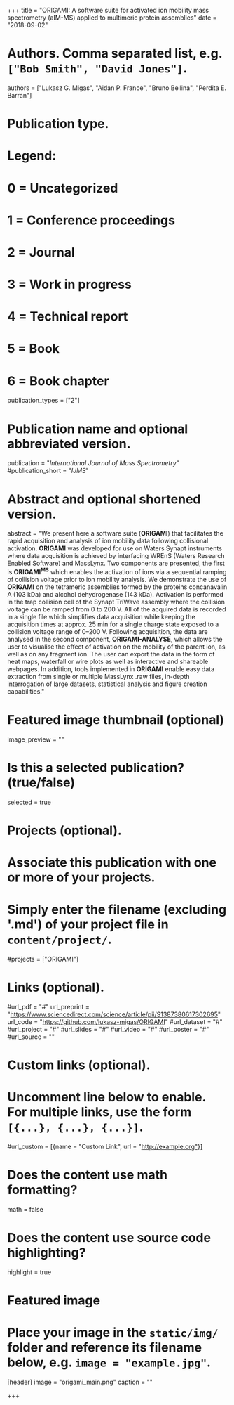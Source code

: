 +++
title = "ORIGAMI: A software suite for activated ion mobility mass spectrometry (aIM-MS) applied to multimeric protein assemblies"
date = "2018-09-02"

# Authors. Comma separated list, e.g. `["Bob Smith", "David Jones"]`.
authors = ["Lukasz G. Migas", "Aidan P. France", "Bruno Bellina", "Perdita E. Barran"]

# Publication type.
# Legend:
# 0 = Uncategorized
# 1 = Conference proceedings
# 2 = Journal
# 3 = Work in progress
# 4 = Technical report
# 5 = Book
# 6 = Book chapter
publication_types = ["2"]

# Publication name and optional abbreviated version.
publication = "*International Journal of Mass Spectrometry*"
#publication_short = "*IJMS*"

# Abstract and optional shortened version.
abstract = "We present here a software suite (**ORIGAMI**) that facilitates the rapid acquisition and analysis of ion mobility data following collisional activation. **ORIGAMI** was developed for use on Waters Synapt instruments where data acquisition is achieved by interfacing WREnS (Waters Research Enabled Software) and MassLynx. Two components are presented, the first is **ORIGAMI<sup>MS</sup>** which enables the activation of ions via a sequential ramping of collision voltage prior to ion mobility analysis. We demonstrate the use of **ORIGAMI** on the tetrameric assemblies formed by the proteins concanavalin A (103 kDa) and alcohol dehydrogenase (143 kDa). Activation is performed in the trap collision cell of the Synapt TriWave assembly where the collision voltage can be ramped from 0 to 200 V. All of the acquired data is recorded in a single file which simplifies data acquisition while keeping the acquisition times at approx. 25 min for a single charge state exposed to a collision voltage range of 0–200 V. Following acquisition, the data are analysed in the second component, **ORIGAMI-ANALYSE**, which allows the user to visualise the effect of activation on the mobility of the parent ion, as well as on any fragment ion. The user can export the data in the form of heat maps, waterfall or wire plots as well as interactive and shareable webpages. In addition, tools implemented in **ORIGAMI** enable easy data extraction from single or multiple MassLynx .raw files, in-depth interrogation of large datasets, statistical analysis and figure creation capabilities."

# Featured image thumbnail (optional)
image_preview = ""

# Is this a selected publication? (true/false)
selected = true

# Projects (optional).
#   Associate this publication with one or more of your projects.
#   Simply enter the filename (excluding '.md') of your project file in `content/project/`.
#projects = ["ORIGAMI"]

# Links (optional).
#url_pdf = "#"
url_preprint = "https://www.sciencedirect.com/science/article/pii/S1387380617302695"
url_code = "https://github.com/lukasz-migas/ORIGAMI"
#url_dataset = "#"
#url_project = "#"
#url_slides = "#"
#url_video = "#"
#url_poster = "#"
#url_source = ""

# Custom links (optional).
#   Uncomment line below to enable. For multiple links, use the form `[{...}, {...}, {...}]`.
#url_custom = [{name = "Custom Link", url = "http://example.org"}]

# Does the content use math formatting?
math = false

# Does the content use source code highlighting?
highlight = true

# Featured image
# Place your image in the `static/img/` folder and reference its filename below, e.g. `image = "example.jpg"`.
[header]
image = "origami_main.png"
caption = ""

+++
